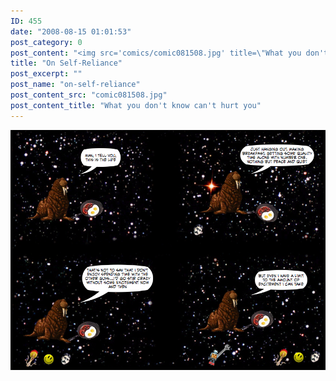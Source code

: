 ```yaml
---
ID: 455
date: "2008-08-15 01:01:53"
post_category: 0
post_content: "<img src='comics/comic081508.jpg' title=\"What you don't know can't hurt you\" />"
title: "On Self-Reliance"
post_excerpt: ""
post_name: "on-self-reliance"
post_content_src: "comic081508.jpg"
post_content_title: "What you don't know can't hurt you"
---
```



[![What you don't know can't hurt you](/comics-hi-res/comic081508.jpg)](/comics-hi-res/comic081508.jpg "What you don't know can't hurt you")

